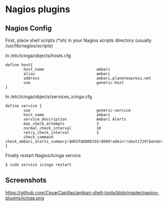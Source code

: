 # Nagios plugins

## Nagios Config

First, place shell scripts (*sh) in your Nagios scripts directory (usually /usr/lib/nagios/scripts) 

In /etc/icinga/objects/hosts.cfg 

```
define host{
        host_name                       ambari
        alias                           ambari
        address                         ambari.planetexpress.net
        use                             generic-host
}
```

In /etc/icinga/objects/services_icinga.cfg

```
define service {
        use                             generic-service
        host_name                       ambari
        service_description             Ambari Alerts
        max_check_attempts              3
        normal_check_interval           10
        retry_check_interval            3
        check_command                   check_ambari_alerts_summary!$HOSTADDRESS$!8080!admin!robot1729!bender
}
```

Finally restart Nagios/Icinga service

```
$ sudo service icinga restart
```

## Screenshots

https://github.com/CesarCapillas/ambari-shell-tools/blob/master/nagios-plugins/icinga.png
